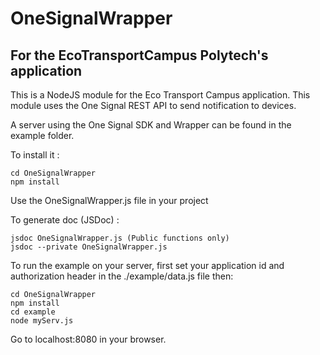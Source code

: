 # OneSignalWrapper
## For the EcoTransportCampus Polytech's application

This is a NodeJS module for the Eco Transport Campus application. This module uses the One Signal REST API to send notification to devices.

A server using the One Signal SDK and Wrapper can be found in the example folder.

To install it :

```
cd OneSignalWrapper
npm install
```

Use the OneSignalWrapper.js file in your project

To generate doc (JSDoc) : 
```
jsdoc OneSignalWrapper.js (Public functions only)
jsdoc --private OneSignalWrapper.js
```

To run the example on your server, first set your application id and authorization header in the ./example/data.js file then:

```
cd OneSignalWrapper
npm install
cd example
node myServ.js
```

Go to localhost:8080 in your browser.


